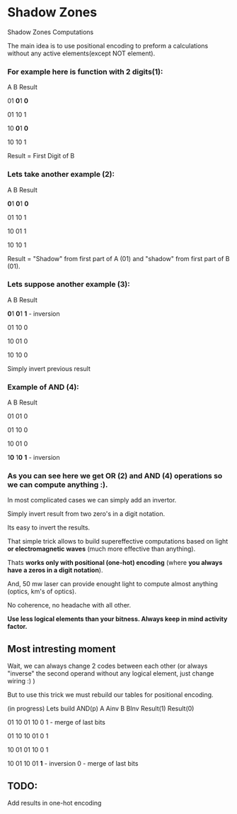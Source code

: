 # Shadow Zones
Shadow Zones Computations

The main idea is to use positional encoding to preform a calculations without any active elements(except NOT element).

### For example here is function with 2 digits(1): ###

A B   Result

01 **0**1  **0**

01 10  1

10 **0**1  **0**

10 10  1

Result = First Digit of B


### Lets take another example (2): ###

A B   Result

**0**1 **0**1  **0**

01 10  1

10 01  1

10 10  1

Result = "Shadow" from first part of A (01) and "shadow" from first part of B (01).


### Lets suppose another example (3): ###
A B   Result

**0**1 **0**1  **1** - inversion

01 10  0

10 01  0

10 10  0

Simply invert previous result



### Example of AND (4): ###

A B   Result

01 01  0

01 10  0

10 01  0

1**0** 1**0**  **1** - inversion

### As you can see here we get **OR** (2) and **AND** (4) operations so we can compute anything :).
In most complicated cases we can simply add an invertor.

Simply invert result from two zero's in a digit notation.


Its easy to invert the results.

That simple trick allows to build supereffective computations based on light **or electromagnetic waves** (much more effective than anything).

Thats **works only with positional (one-hot) encoding** (where **you always have a zeros in a digit notation**).

And, 50 mw laser can provide enought light to compute almost anything (optics, km's of optics). 

No coherence, no headache with all other.

**Use less logical elements than your bitness. Always keep in mind activity factor.**

## Most intresting moment ##
Wait, we can always change 2 codes between each other (or always "inverse" the second operand without any logical element, just change wiring :) )

But to use this trick we must rebuild our tables for positional encoding.

(in progress)
Lets build
AND(p)
A Ainv B BInv   Result(1) Result(0)

01 10 01 10  0  1 - merge of last bits

01 10 10 01  0  1

10 01 01 10  0  1 

10 01 10 01  **1** - inversion  0 - merge of last bits

## TODO: ##

Add results in one-hot encoding
